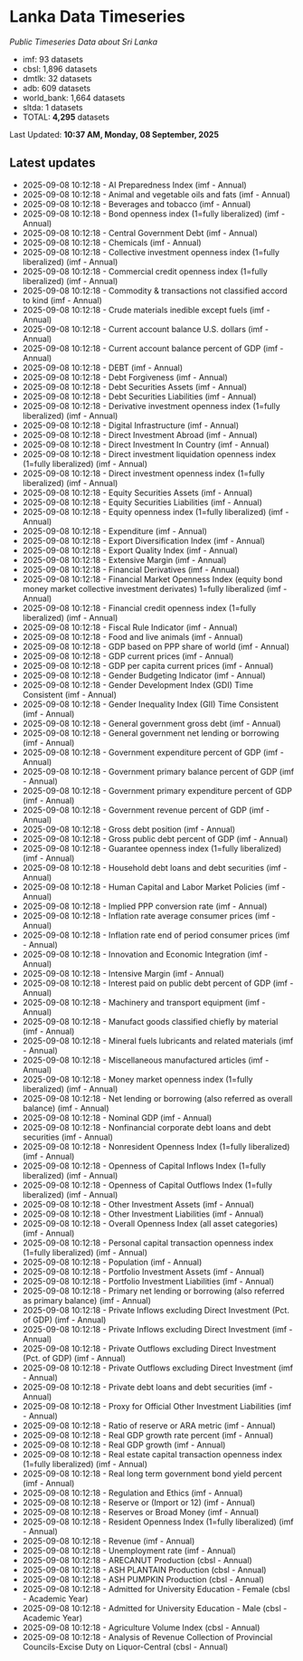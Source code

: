 # Lanka Data Timeseries
*Public Timeseries Data about Sri Lanka*

* imf: 93 datasets
* cbsl: 1,896 datasets
* dmtlk: 32 datasets
* adb: 609 datasets
* world_bank: 1,664 datasets
* sltda: 1 datasets
* TOTAL: **4,295** datasets

Last Updated: **10:37 AM, Monday, 08 September, 2025**

## Latest updates

* 2025-09-08 10:12:18 - AI Preparedness Index (imf - Annual)
* 2025-09-08 10:12:18 - Animal and vegetable oils and fats (imf - Annual)
* 2025-09-08 10:12:18 - Beverages and tobacco (imf - Annual)
* 2025-09-08 10:12:18 - Bond openness index (1=fully liberalized) (imf - Annual)
* 2025-09-08 10:12:18 - Central Government Debt (imf - Annual)
* 2025-09-08 10:12:18 - Chemicals (imf - Annual)
* 2025-09-08 10:12:18 - Collective investment openness index (1=fully liberalized) (imf - Annual)
* 2025-09-08 10:12:18 - Commercial credit openness index (1=fully liberalized) (imf - Annual)
* 2025-09-08 10:12:18 - Commodity & transactions not classified accord to kind (imf - Annual)
* 2025-09-08 10:12:18 - Crude materials inedible except fuels (imf - Annual)
* 2025-09-08 10:12:18 - Current account balance U.S. dollars (imf - Annual)
* 2025-09-08 10:12:18 - Current account balance percent of GDP (imf - Annual)
* 2025-09-08 10:12:18 - DEBT (imf - Annual)
* 2025-09-08 10:12:18 - Debt Forgiveness (imf - Annual)
* 2025-09-08 10:12:18 - Debt Securities Assets (imf - Annual)
* 2025-09-08 10:12:18 - Debt Securities Liabilities (imf - Annual)
* 2025-09-08 10:12:18 - Derivative investment openness index (1=fully liberalized) (imf - Annual)
* 2025-09-08 10:12:18 - Digital Infrastructure (imf - Annual)
* 2025-09-08 10:12:18 - Direct Investment Abroad (imf - Annual)
* 2025-09-08 10:12:18 - Direct Investment In Country (imf - Annual)
* 2025-09-08 10:12:18 - Direct investment liquidation openness index (1=fully liberalized) (imf - Annual)
* 2025-09-08 10:12:18 - Direct investment openness index (1=fully liberalized) (imf - Annual)
* 2025-09-08 10:12:18 - Equity Securities Assets (imf - Annual)
* 2025-09-08 10:12:18 - Equity Securities Liabilities (imf - Annual)
* 2025-09-08 10:12:18 - Equity openness index (1=fully liberalized) (imf - Annual)
* 2025-09-08 10:12:18 - Expenditure (imf - Annual)
* 2025-09-08 10:12:18 - Export Diversification Index (imf - Annual)
* 2025-09-08 10:12:18 - Export Quality Index (imf - Annual)
* 2025-09-08 10:12:18 - Extensive Margin (imf - Annual)
* 2025-09-08 10:12:18 - Financial Derivatives (imf - Annual)
* 2025-09-08 10:12:18 - Financial Market Openness Index (equity bond money market collective investment derivates) 1=fully liberalized (imf - Annual)
* 2025-09-08 10:12:18 - Financial credit openness index (1=fully liberalized) (imf - Annual)
* 2025-09-08 10:12:18 - Fiscal Rule Indicator (imf - Annual)
* 2025-09-08 10:12:18 - Food and live animals (imf - Annual)
* 2025-09-08 10:12:18 - GDP based on PPP share of world (imf - Annual)
* 2025-09-08 10:12:18 - GDP current prices (imf - Annual)
* 2025-09-08 10:12:18 - GDP per capita current prices (imf - Annual)
* 2025-09-08 10:12:18 - Gender Budgeting Indicator (imf - Annual)
* 2025-09-08 10:12:18 - Gender Development Index (GDI) Time Consistent (imf - Annual)
* 2025-09-08 10:12:18 - Gender Inequality Index (GII) Time Consistent (imf - Annual)
* 2025-09-08 10:12:18 - General government gross debt (imf - Annual)
* 2025-09-08 10:12:18 - General government net lending or borrowing (imf - Annual)
* 2025-09-08 10:12:18 - Government expenditure percent of GDP (imf - Annual)
* 2025-09-08 10:12:18 - Government primary balance percent of GDP (imf - Annual)
* 2025-09-08 10:12:18 - Government primary expenditure percent of GDP (imf - Annual)
* 2025-09-08 10:12:18 - Government revenue percent of GDP (imf - Annual)
* 2025-09-08 10:12:18 - Gross debt position (imf - Annual)
* 2025-09-08 10:12:18 - Gross public debt percent of GDP (imf - Annual)
* 2025-09-08 10:12:18 - Guarantee openness index (1=fully liberalized) (imf - Annual)
* 2025-09-08 10:12:18 - Household debt loans and debt securities (imf - Annual)
* 2025-09-08 10:12:18 - Human Capital and Labor Market Policies (imf - Annual)
* 2025-09-08 10:12:18 - Implied PPP conversion rate (imf - Annual)
* 2025-09-08 10:12:18 - Inflation rate average consumer prices (imf - Annual)
* 2025-09-08 10:12:18 - Inflation rate end of period consumer prices (imf - Annual)
* 2025-09-08 10:12:18 - Innovation and Economic Integration (imf - Annual)
* 2025-09-08 10:12:18 - Intensive Margin (imf - Annual)
* 2025-09-08 10:12:18 - Interest paid on public debt percent of GDP (imf - Annual)
* 2025-09-08 10:12:18 - Machinery and transport equipment (imf - Annual)
* 2025-09-08 10:12:18 - Manufact goods classified chiefly by material (imf - Annual)
* 2025-09-08 10:12:18 - Mineral fuels lubricants and related materials (imf - Annual)
* 2025-09-08 10:12:18 - Miscellaneous manufactured articles (imf - Annual)
* 2025-09-08 10:12:18 - Money market openness index (1=fully liberalized) (imf - Annual)
* 2025-09-08 10:12:18 - Net lending or borrowing (also referred as overall balance) (imf - Annual)
* 2025-09-08 10:12:18 - Nominal GDP (imf - Annual)
* 2025-09-08 10:12:18 - Nonfinancial corporate debt loans and debt securities (imf - Annual)
* 2025-09-08 10:12:18 - Nonresident Openness Index (1=fully liberalized) (imf - Annual)
* 2025-09-08 10:12:18 - Openness of Capital Inflows Index (1=fully liberalized) (imf - Annual)
* 2025-09-08 10:12:18 - Openness of Capital Outflows Index (1=fully liberalized) (imf - Annual)
* 2025-09-08 10:12:18 - Other Investment Assets (imf - Annual)
* 2025-09-08 10:12:18 - Other Investment Liabilities (imf - Annual)
* 2025-09-08 10:12:18 - Overall Openness Index (all asset categories) (imf - Annual)
* 2025-09-08 10:12:18 - Personal capital transaction openness index (1=fully liberalized) (imf - Annual)
* 2025-09-08 10:12:18 - Population (imf - Annual)
* 2025-09-08 10:12:18 - Portfolio Investment Assets (imf - Annual)
* 2025-09-08 10:12:18 - Portfolio Investment Liabilities (imf - Annual)
* 2025-09-08 10:12:18 - Primary net lending or borrowing (also referred as primary balance) (imf - Annual)
* 2025-09-08 10:12:18 - Private Inflows excluding Direct Investment (Pct. of GDP) (imf - Annual)
* 2025-09-08 10:12:18 - Private Inflows excluding Direct Investment (imf - Annual)
* 2025-09-08 10:12:18 - Private Outflows excluding Direct Investment (Pct. of GDP) (imf - Annual)
* 2025-09-08 10:12:18 - Private Outflows excluding Direct Investment (imf - Annual)
* 2025-09-08 10:12:18 - Private debt loans and debt securities (imf - Annual)
* 2025-09-08 10:12:18 - Proxy for Official Other Investment Liabilities (imf - Annual)
* 2025-09-08 10:12:18 - Ratio of reserve or ARA metric (imf - Annual)
* 2025-09-08 10:12:18 - Real GDP growth rate percent (imf - Annual)
* 2025-09-08 10:12:18 - Real GDP growth (imf - Annual)
* 2025-09-08 10:12:18 - Real estate capital transaction openness index (1=fully liberalized) (imf - Annual)
* 2025-09-08 10:12:18 - Real long term government bond yield percent (imf - Annual)
* 2025-09-08 10:12:18 - Regulation and Ethics (imf - Annual)
* 2025-09-08 10:12:18 - Reserve or (Import or 12) (imf - Annual)
* 2025-09-08 10:12:18 - Reserves or Broad Money (imf - Annual)
* 2025-09-08 10:12:18 - Resident Openness Index (1=fully liberalized) (imf - Annual)
* 2025-09-08 10:12:18 - Revenue (imf - Annual)
* 2025-09-08 10:12:18 - Unemployment rate (imf - Annual)
* 2025-09-08 10:12:18 - ARECANUT Production (cbsl - Annual)
* 2025-09-08 10:12:18 - ASH PLANTAIN Production (cbsl - Annual)
* 2025-09-08 10:12:18 - ASH PUMPKIN Production (cbsl - Annual)
* 2025-09-08 10:12:18 - Admitted for University Education - Female (cbsl - Academic Year)
* 2025-09-08 10:12:18 - Admitted for University Education - Male (cbsl - Academic Year)
* 2025-09-08 10:12:18 - Agriculture Volume Index (cbsl - Annual)
* 2025-09-08 10:12:18 - Analysis of Revenue Collection of Provincial Councils-Excise Duty on Liquor-Central (cbsl - Annual)